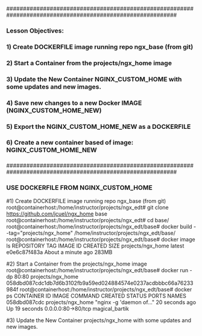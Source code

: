 
###########################################################################################################
### Lesson Objectives:
###			1) Create DOCKERFILE image running repo ngx_base (from git)
###			2) Start a Container from the projects/ngx_home image
###			3) Update the New Container NGINX_CUSTOM_HOME with some updates and new images.
###			4) Save new changes to a new Docker IMAGE (NGINX_CUSTOM_HOME_NEW)
###			5) Export the NGINX_CUSTOM_HOME_NEW as a DOCKERFILE
###			6) Create a new container based of image: NGINX_CUSTOM_HOME_NEW
###																									
###########################################################################################################

### USE DOCKERFILE FROM NGINX_CUSTOM_HOME ####
#1) Create DOCKERFILE image running repo ngx_base (from git)
root@containerhost:/home/instructor/projects/ngx_edt# git clone https://github.com/jcuel/ngx_home base
root@containerhost:/home/instructor/projects/ngx_edt# cd base/
root@containerhost:/home/instructor/projects/ngx_edt/base# docker build --tag="projects/ngx_home" /home/instructor/projects/ngx_edt/base/
root@containerhost:/home/instructor/projects/ngx_edt/base# docker image ls
REPOSITORY          TAG       IMAGE ID       CREATED              SIZE
projects/ngx_home   latest    e0e6c87f483a   About a minute ago   283MB

#2) Start a Container from the projects/ngx_home image
root@containerhost:/home/instructor/projects/ngx_edt/base# docker run -dp 80:80 projects/ngx_home
058dbd087cdc1db7d6b3102fb9a59ed024884574e0237acdbbbc66a76233984f
root@containerhost:/home/instructor/projects/ngx_edt/base# docker ps
CONTAINER ID   IMAGE               COMMAND                  CREATED          STATUS          PORTS                NAMES
058dbd087cdc   projects/ngx_home   "nginx -g 'daemon of…"   20 seconds ago   Up 19 seconds   0.0.0.0:80->80/tcp   magical_bartik

#3) Update the New Container projects/ngx_home with some updates and new images.


